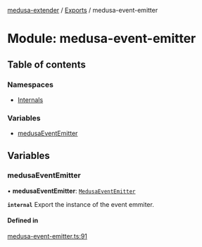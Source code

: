 [medusa-extender](../README.md) / [Exports](../modules.md) / medusa-event-emitter

# Module: medusa-event-emitter

## Table of contents

### Namespaces

- [Internals](medusa_event_emitter.Internals.md)

### Variables

- [medusaEventEmitter](medusa_event_emitter.md#medusaeventemitter)

## Variables

### medusaEventEmitter

• **medusaEventEmitter**: [`MedusaEventEmitter`](../classes/medusa_event_emitter.Internals.MedusaEventEmitter.md)

**`internal`**
Export the instance of the event emmiter.

#### Defined in

[medusa-event-emitter.ts:91](https://github.com/adrien2p/medusa-extender/blob/7afa3be/src/medusa-event-emitter.ts#L91)

